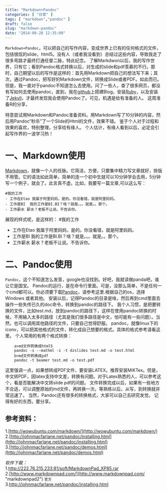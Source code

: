 ```yaml
---
title: "Markdown+Pandoc"
categories: [ "日常" ]
tags: [ "markdown","pandoc" ]
draft: false
slug: "markdown-pandoc"
date: "2014-08-28 12:35:00"
---
```


`Markdown+Pandoc`，可以把自己的写作内容，变成世界上已有的任何格式的文件，包括很炫的slide，html5。没有人（或者我没看到）总结过这些内容，导致我走了很多弯路才最终打通任督二脉，特此纪念。
了解Markdwon以后，我的写作世界，只有它；看到Pandoc格式转换以后，对生成的slide和pdf羡慕的不行。那时，自己期望以后的写作是这样的：首先用Markdown把自己的想法写下来；其次，通过Pandoc，把写好的Markdown文件，转换成Slide或者PDF。如此而已。
但是，我一直对于pandoc不知道怎么去使用。问了一些人，查了很多网页，都没有写如何去使用pandoc，直到，我在[github](https://github.com/ "github")上搭建Blog，安装[Ruby](http://www.ruby-lang.org/ "ruby-lang")，以及安装了[Jekyll](https://github.com/jekyll/jekyll "jekyll")，才最终发现我会使用Pandoc了。可见，机遇是给有准备的人。
这周准备R的分享，


<!--more-->


特意尝试用Markdown和Pandoc准备资料。用Markdown写了10分钟的内容，然后用Pandoc“秒杀”了一个Slide的Html的文件，效果不错。
鉴于个人对于过程和效果的喜欢，特别整理，分享给有缘人。 个人估计，有缘人看到以后，必定会引起写作界的一波学习热！
# 一、Markdown使用 #

[Markdown](http://wowubuntu.com/markdown/)，就像一个人的任脉。它简洁，方便，只要集中精力写文章就好，排版不用管。它的语法如此简单，简单的连一个初中生就可以10分钟学会去用，5分钟写一个例子，就会了。此言真不虚。比如，我要写一篇文章,可以这么写：

    #我的工作
    - 工作在Etao 我属于阿里妈妈，是的。你没看错，就是阿里妈妈。
    - 工作是BI  我的工作是BI.BI？啥？就是。。。就是。。那个。 
    - 工作薪水 薪水？老板不让说。不告诉你。

展现的样式呢，是这样的：
#我的工作
- 工作在Etao 我属于阿里妈妈，是的。你没看错，就是阿里妈妈。
- 工作是BI  我的工作是BI.BI？啥？就是。。。就是。。那个。 
- 工作薪水 薪水？老板不让说。不告诉你。

# 二、Pandoc使用 #

`Pandoc`，这个不知道怎么发音，google也没找到。好吧，我就读做panda吧，谁让它是国宝。
Pandoc的运行，是在命令行里面。可是，没那么简单，不是任何一个cmd都可以。你必须要下载[Pandoc](http://johnmacfarlane.net/pandoc/installing.html "Pandoc")，请参考这里.根据自己的os，选择Windows 或者其他。
安装以后，记得Pandoc的目录是啥，然后再到cmd里面去操作一些失传已久的doc命令，转换到pandoc的路径下。
我个人习惯，是把要转换的文件，比如test.md，放到pandoc的路径下，这样在使用pandoc转换的时候，不用输入太多的路径（尤其是我们很多路径是中文，怕可能有一些问题）。当然，也可以调用其他路径的文件，只要自己觉得舒服。
pandoc，就像linux下的iconv，可以把其他格式的文件，转化成自己想要的格式。具体的格式参考请看这里。
个人常用的有两个格式转换：

        a>md文件转换成html5
        pandoc -s --mathml -i -t dzslides test.md -o test.html
        b>md文件转换成pdf
        pandoc -t beamer test.md -o test.pdf 

这里强调一点，如果想转成PDF文件，要安装LATEX。推荐安装MiKTex。但是，中文转PDF，因latex支持中文差，转换有问题。对于Latex熟悉的人，可以参考这个，看是否能解决中文转slide pdf的问题。
文件转换完成以后，如果有一些地方不合适，可以调整原始的md文件，再转换一次。等熟练以后，从写，到转换就非常迅速了。 当然，Pandoc还有很多的转换格式，大家可以自己去研究发觉。
记得有好的东西，要分享。 

参考资料：
-
1.[http://wowubuntu.com/markdown/](http://wowubuntu.com/markdown/)  
2.[http://johnmacfarlane.net/pandoc/installing.html](http://johnmacfarlane.net/pandoc/installing.html)  
3.[http://johnmacfarlane.net/pandoc/demos.html](http://johnmacfarlane.net/pandoc/demos.html)  

*软件下载：*  
1.[http://222.76.215.233:81/soft/MarkdownPad_XP85.rar ](http://222.76.215.233:81/soft/MarkdownPad_XP85.rar "MarkdownPad")  
2.[http://www.markdownpad.com/](http://www.markdownpad.com/ "markdownpad2") `官方`  
3.[http://johnmacfarlane.net/pandoc/installing.html
](http://johnmacfarlane.net/pandoc/installing.html "Pandoc")  